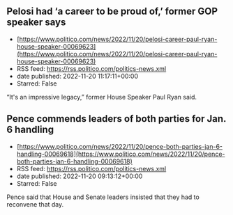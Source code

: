 ## Pelosi had ‘a career to be proud of,’ former GOP speaker says
 - [https://www.politico.com/news/2022/11/20/pelosi-career-paul-ryan-house-speaker-00069623](https://www.politico.com/news/2022/11/20/pelosi-career-paul-ryan-house-speaker-00069623)
 - RSS feed: https://rss.politico.com/politics-news.xml
 - date published: 2022-11-20 11:17:11+00:00
 - Starred: False

“It's an impressive legacy,” former House Speaker Paul Ryan said.

## Pence commends leaders of both parties for Jan. 6 handling
 - [https://www.politico.com/news/2022/11/20/pence-both-parties-jan-6-handling-00069618](https://www.politico.com/news/2022/11/20/pence-both-parties-jan-6-handling-00069618)
 - RSS feed: https://rss.politico.com/politics-news.xml
 - date published: 2022-11-20 09:13:12+00:00
 - Starred: False

Pence said that House and Senate leaders insisted that they had to reconvene that day.
